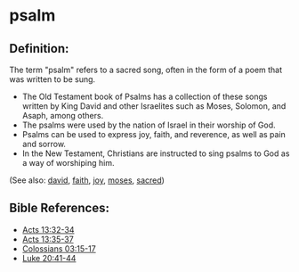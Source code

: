 # psalm #

## Definition: ##

The term "psalm" refers to a sacred song, often in the form of a poem that was written to be sung.

* The Old Testament book of Psalms has a collection of these songs written by King David and other Israelites such as Moses, Solomon, and Asaph, among others.
* The psalms were used by the nation of Israel in their worship of God.
* Psalms can be used to express joy, faith, and reverence, as well as pain and sorrow.
* In the New Testament, Christians are instructed to sing psalms to God as a way of worshiping him.

(See also: [david](../other/david.md), [faith](../kt/faith.md), [joy](../kt/joy.md), [moses](../other/moses.md), [sacred](../other/sacred.md))

## Bible References: ##

* [Acts 13:32-34](https://door43.org/en/bible/notes/act/13/32)
* [Acts 13:35-37](https://door43.org/en/bible/notes/act/13/35)
* [Colossians 03:15-17](https://door43.org/en/bible/notes/col/03/15)
* [Luke 20:41-44](https://door43.org/en/bible/notes/luk/20/41)

